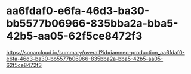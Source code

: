 # aa6fdaf0-e6fa-46d3-ba30-bb5577b06966-835bba2a-bba5-42b5-aa05-62f5ce8472f3
https://sonarcloud.io/summary/overall?id=iamneo-production_aa6fdaf0-e6fa-46d3-ba30-bb5577b06966-835bba2a-bba5-42b5-aa05-62f5ce8472f3
